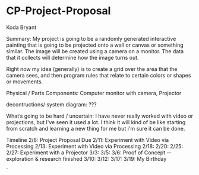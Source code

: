 # CP-Project-Proposal

Koda Bryant

Summary: My project is going to be a randomly generated interactive painting that is going to be projected onto a wall or canvas or something similar. The image will be created using a camera on a monitor. The data that it collects will determine how the image turns out. 

Right now my idea (generally) is to create a grid over the area that the camera sees, and then program rules that relate to certain colors or shapes or movements.


Physical / Parts Components: Computer monitor with camera, Projector

decontructions/ system diagram: ???

What’s going to be hard / uncertain: I have never really worked with video or projections, but I've seen it used a lot. I think it will kind of be like starting from scratch and learning a new thing for me but i'm sure it can be done.

Timeline
 2/6: Project Proposal Due
2/11: Experiment with Video via Processing
2/13: Experiment with Video via Processing
2/18:
2/20:
2/25:
2/27: Experiment with a Projector
3/3:
3/5:
3/6: Proof of Concept -- exploration & research finished
3/10:
3/12:
3/17:
3/19: My Birthday


`














